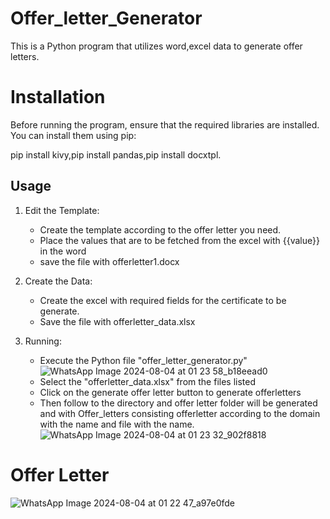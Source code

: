 # Offer_letter_Generator
This is a Python program that utilizes word,excel data to generate offer letters.

# Installation

Before running the program, ensure that the required libraries are installed. You can install them using pip:

pip install kivy,pip install pandas,pip install docxtpl.

## Usage

1. Edit the Template:
   - Create the template according to the offer letter you need.
   - Place the values that are to be fetched from the excel with {{value}} in the word
   - save the file with offerletter1.docx
2. Create the Data:
   - Create the excel with required fields for the certificate to be generate.
   - Save the file with offerletter_data.xlsx
      
3. Running:
   - Execute the Python file "offer_letter_generator.py"
   ![WhatsApp Image 2024-08-04 at 01 23 58_b18eead0](https://github.com/user-attachments/assets/43b0e8cc-c6cf-456d-a7ae-64f726c1fd8e)
   - Select the "offerletter_data.xlsx" from the files listed
   - Click on the generate offer letter button to generate offerletters
   - Then follow to the directory and offer letter folder will be generated and with Offer_letters consisting offerletter according to the domain with the name and file with the name.
   ![WhatsApp Image 2024-08-04 at 01 23 32_902f8818](https://github.com/user-attachments/assets/4306ad6c-9544-4f90-b4db-0bcd83d289be)


# Offer Letter
   ![WhatsApp Image 2024-08-04 at 01 22 47_a97e0fde](https://github.com/user-attachments/assets/8deee8b1-3c2c-4a39-ad96-8970e29a597c)

